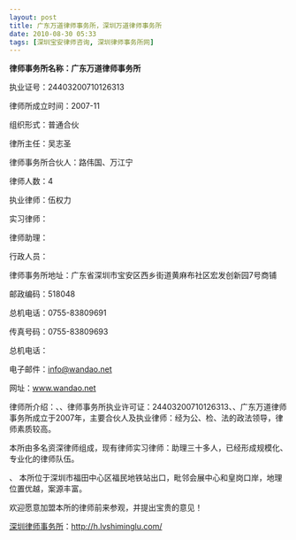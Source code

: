 ```yaml
---
layout: post
title: 广东万道律师事务所，深圳万道律师事务所
date: 2010-08-30 05:33
tags: [深圳宝安律师咨询, 深圳律师事务所网]
---
```

<strong>律师事务所名称：广东万道律师事务所</strong>

执业证号：24403200710126313

律师所成立时间：2007-11

组织形式：普通合伙

律所主任：吴志圣

律师事务所合伙人：路伟国、万江宁

律师人数：4

执业律师：伍权力

实习律师：

律师助理：

行政人员：

律师事务所地址：广东省深圳市宝安区西乡街道黄麻布社区宏发创新园7号商铺

邮政编码：518048

总机电话：0755-83809691

传真号码：0755-83809693

总机电话：

电子邮件：info@wandao.net

网址：www.wandao.net

律师所介绍：、、律师事务所执业许可证：24403200710126313、、广东万道律师事务所成立于2007年，主要合伙人及执业律师：经为公、检、法的政法领导，律师素质较高。

本所由多名资深律师组成，现有律师实习律师：助理三十多人，已经形成规模化、专业化的律师队伍。

、 本所位于深圳市福田中心区福民地铁站出口，毗邻会展中心和皇岗口岸，地理位置优越，案源丰富。

欢迎愿意加盟本所的律师前来参观，并提出宝贵的意见！


<a href="http://h.lvshiminglu.com/">深圳律师事务所</a>：<a href="http://h.lvshiminglu.com/">http://h.lvshiminglu.com/</a>

